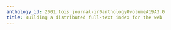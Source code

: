```yaml
---
anthology_id: 2001.tois_journal-ir0anthology0volumeA19A3.0
title: Building a distributed full-text index for the web
---
```

